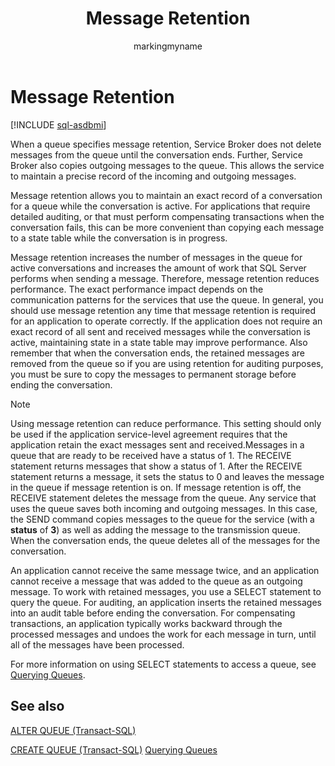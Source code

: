 ﻿---
title: Message Retention
description: "When a queue specifies message retention, Service Broker does not delete messages from the queue until the conversation ends."
ms.prod: sql
ms.technology: configuration
ms.topic: conceptual
author: markingmyname
ms.author: maghan
ms.reviewer: mikeray
ms.date: "03/30/2022"
---

# Message Retention

[!INCLUDE [sql-asdbmi](../../includes/applies-to-version/sql-asdbmi.md)]

When a queue specifies message retention, Service Broker does not delete messages from the queue until the conversation ends. Further, Service Broker also copies outgoing messages to the queue. This allows the service to maintain a precise record of the incoming and outgoing messages.

Message retention allows you to maintain an exact record of a conversation for a queue while the conversation is active. For applications that require detailed auditing, or that must perform compensating transactions when the conversation fails, this can be more convenient than copying each message to a state table while the conversation is in progress.

Message retention increases the number of messages in the queue for active conversations and increases the amount of work that SQL Server performs when sending a message. Therefore, message retention reduces performance. The exact performance impact depends on the communication patterns for the services that use the queue. In general, you should use message retention any time that message retention is required for an application to operate correctly. If the application does not require an exact record of all sent and received messages while the conversation is active, maintaining state in a state table may improve performance. Also remember that when the conversation ends, the retained messages are removed from the queue so if you are using retention for auditing purposes, you must be sure to copy the messages to permanent storage before ending the conversation.

> [!NOTE]
> Using message retention can reduce performance. This setting should only be used if the application service-level agreement requires that the application retain the exact messages sent and received.Messages in a queue that are ready to be received have a status of 1. The RECEIVE statement returns messages that show a status of 1. After the RECEIVE statement returns a message, it sets the status to 0 and leaves the message in the queue if message retention is on. If message retention is off, the RECEIVE statement deletes the message from the queue. Any service that uses the queue saves both incoming and outgoing messages. In this case, the SEND command copies messages to the queue for the service (with a **status** of **3**) as well as adding the message to the transmission queue. When the conversation ends, the queue deletes all of the messages for the conversation.

An application cannot receive the same message twice, and an application cannot receive a message that was added to the queue as an outgoing message. To work with retained messages, you use a SELECT statement to query the queue. For auditing, an application inserts the retained messages into an audit table before ending the conversation. For compensating transactions, an application typically works backward through the processed messages and undoes the work for each message in turn, until all of the messages have been processed.

For more information on using SELECT statements to access a queue, see [Querying Queues](querying-queues.md).

## See also
[ALTER QUEUE (Transact-SQL)](../../t-sql/statements/alter-queue-transact-sql.md)

[CREATE QUEUE (Transact-SQL)](../../t-sql/statements/create-queue-transact-sql.md)
[Querying Queues](querying-queues.md)

